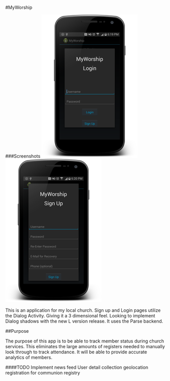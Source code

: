 #MyWorship

###Screenshots
![Login Page](app/screenshots/login_page.png "Login Page")
![Signup Page](app/screenshots/signup_page.png "Signup Page")

This is an application for my local church.
Sign up and Login pages utilize the Dialog Activity. Giving it a 3 dimensional feel. Looking to implement Dialog shadows with the new L version release.
It uses the Parse backend.


##Purpose

The purpose of this app is to be able to track member status during church services.
This eliminates the large amounts of registers needed to manually look through to track attendance.
It will be able to provide accurate analytics of members.

####TODO
Implement news feed
User detail collection
geolocation registration for communion registry